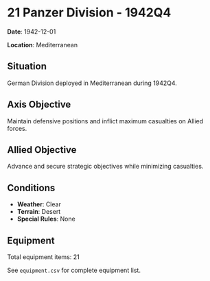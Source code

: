 # 21 Panzer Division - 1942Q4

**Date**: 1942-12-01

**Location**: Mediterranean

## Situation

German Division deployed in Mediterranean during 1942Q4.

## Axis Objective

Maintain defensive positions and inflict maximum casualties on Allied forces.

## Allied Objective

Advance and secure strategic objectives while minimizing casualties.

## Conditions

- **Weather**: Clear
- **Terrain**: Desert
- **Special Rules**: None

## Equipment

Total equipment items: 21

See `equipment.csv` for complete equipment list.
